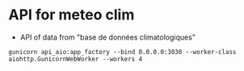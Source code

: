 # API for meteo clim

- API of data from "base de données climatologiques"

```
gunicorn api_aio:app_factory --bind 0.0.0.0:3030 --worker-class aiohttp.GunicornWebWorker --workers 4
```

